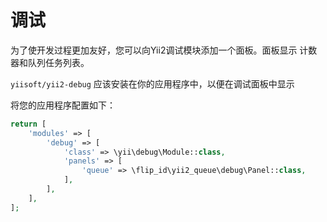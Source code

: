 调试
=========

为了使开发过程更加友好，您可以向Yii2调试模块添加一个面板。面板显示
计数器和队列任务列表。

`yiisoft/yii2-debug` 应该安装在你的应用程序中，以便在调试面板中显示

将您的应用程序配置如下：

```php
return [
    'modules' => [
        'debug' => [
            'class' => \yii\debug\Module::class,
            'panels' => [
                'queue' => \flip_id\yii2_queue\debug\Panel::class,
            ],
        ],
    ],
];
```
